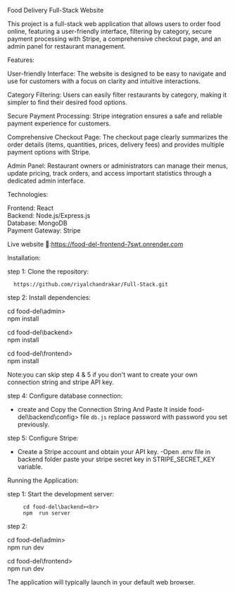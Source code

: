 

Food Delivery Full-Stack Website

This project is a full-stack web application that allows users to order food online, featuring a user-friendly interface, filtering by category, secure payment processing with Stripe, a comprehensive checkout page, and an admin panel for restaurant management.

Features:

 User-friendly Interface:  The website is designed to be easy to navigate and use for customers with a focus on clarity   and intuitive interactions.
 
 Category Filtering:  Users can easily filter restaurants by category, making it simpler to find their desired food options.

 Secure Payment Processing:  Stripe integration ensures a safe and reliable payment experience for customers.

 Comprehensive Checkout Page:  The checkout page clearly summarizes the order details (items, quantities, prices, delivery fees) and provides multiple payment options with Stripe.

 Admin Panel:  Restaurant owners or administrators can manage their menus, update pricing, track orders, and access important statistics through a dedicated admin interface.

Technologies:

 Frontend: React <br>
 Backend: Node.js/Express.js<br>
 Database: MongoDB<br>
 Payment Gateway: Stripe<br>


Live website 🔗:https://food-del-frontend-7swt.onrender.com


Installation:


  step 1: Clone the repository:

      https://github.com/riyalchandrakar/Full-Stack.git   
   
  step 2: Install dependencies:
   
   cd food-del\admin><br>
   npm install 

   cd food-del\backend><br>
   npm install

   cd food-del\frontend><br>
   npm install


Note:you can skip step 4 & 5 if you don't want to create your own connection string and stripe API key.

   
step 4: Configure database connection:

   - create and Copy the Connection String And Paste It inside food-del\backend\config>  file `db.js` replace password    with password you set previously.


step 5: Configure Stripe:

   - Create a Stripe account and obtain your API key.
   -Open .env file in backend folder paste your stripe secret key in STRIPE_SECRET_KEY variable.


Running the Application:

   step 1: Start the development server:
   
         cd food-del\backend><br>
         npm  run server

   step 2:
  
   cd food-del\admin><br>
   npm  run dev

   cd food-del\frontend><br>
   npm  run dev
   
 The application will typically launch in your default web browser.



